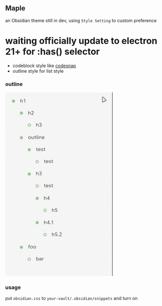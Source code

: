 ## Maple

an Obsidian theme still in dev, using `Style Setting` to custom preference

# **waiting officially update to electron 21+ for :has() selector**

- codeblock style like [codesnap](https://github.com/kufii/CodeSnap)
- outline style for list style

### outline

![](./img/%E5%A4%A7%E7%BA%B2.gif)

### usage

put `obsidian.css` to `your-vault/.obsidian/snippets` and turn on

